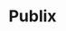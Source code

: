 ---
title: "Publix"
url: /fort-walton-beach/publix-miracle-strip-parkway-southeast/
shop: supermarket
---
